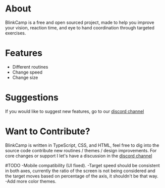 # About
 BlinkCamp is a free and open sourced project, made to help you improve your vision, reaction time, and eye to hand coordination through targeted exercises.
 
# Features
- Different routines
- Change speed
- Change size

# Suggestions
If you would like to suggest new features, go to our [discord channel](https://discord.gg/Fea2vU8JFC)

# Want to Contribute?
BlinkCamp is written in TypeScript, CSS, and HTML, feel free to dig into the source code contribute new routines / themes / design improvements. For core changes or support I let's have a discussion in the [discord channel](https://discord.gg/Fea2vU8JFC)


#TODO
-Mobile compatibility (UI fixed).
-Target speed should be consistent in both axes, currently the ratio of the screen is not being considered and the target moves based on percentage of the axis, it shouldn't be that way.
-Add more color themes.
